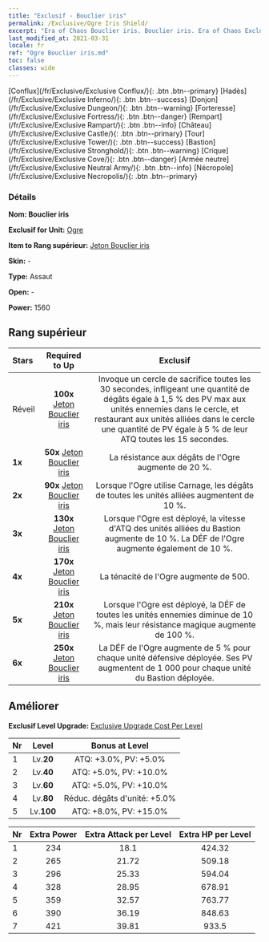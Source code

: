 ```yaml
---
title: "Exclusif - Bouclier iris"
permalink: /Exclusive/Ogre Iris Shield/
excerpt: "Era of Chaos Bouclier iris. Bouclier iris. Era of Chaos Exclusif Bouclier iris. Ogre Exclusif."
last_modified_at: 2021-03-31
locale: fr
ref: "Ogre Bouclier iris.md"
toc: false
classes: wide
---
```

 [Conflux](/fr/Exclusive/Exclusive Conflux/){: .btn .btn--primary} [Hadès](/fr/Exclusive/Exclusive Inferno/){: .btn .btn--success} [Donjon](/fr/Exclusive/Exclusive Dungeon/){: .btn .btn--warning} [Forteresse](/fr/Exclusive/Exclusive Fortress/){: .btn .btn--danger} [Rempart](/fr/Exclusive/Exclusive Rampart/){: .btn .btn--info} [Château](/fr/Exclusive/Exclusive Castle/){: .btn .btn--primary} [Tour](/fr/Exclusive/Exclusive Tower/){: .btn .btn--success} [Bastion](/fr/Exclusive/Exclusive Stronghold/){: .btn .btn--warning} [Crique](/fr/Exclusive/Exclusive Cove/){: .btn .btn--danger} [Armée neutre](/fr/Exclusive/Exclusive Neutral Army/){: .btn .btn--info} [Nécropole](/fr/Exclusive/Exclusive Necropolis/){: .btn .btn--primary} 

### Détails
 **Nom: Bouclier iris** 

 **Exclusif for Unit:** [Ogre](/fr/units/Ogre/) 

 **Item to Rang supérieur:** [Jeton Bouclier iris](/fr/Items/con_913/)

 **Skin:** -

 **Type:** Assaut

 **Open:** -

 **Power:** 1560

## Rang supérieur

  |     Stars    |  Required to Up | Exclusif |
  |:-------------|:---------------:|:---------------:|
  |  Réveil  | **100x** [Jeton Bouclier iris](/fr/Items/con_913/) | Invoque un cercle de sacrifice toutes les 30 secondes, infligeant une quantité de dégâts égale à 1,5 % des PV max aux unités ennemies dans le cercle, et restaurant aux unités alliées dans le cercle une quantité de PV égale à 5 % de leur ATQ toutes les 15 secondes. |
  | **1x** <i class="fas fa-star"/> | **50x** [Jeton Bouclier iris](/fr/Items/con_913/) | La résistance aux dégâts de l'Ogre augmente de 20 %. |
  | **2x** <i class="fas fa-star"/> | **90x** [Jeton Bouclier iris](/fr/Items/con_913/) | Lorsque l'Ogre utilise Carnage, les dégâts de toutes les unités alliées augmentent de 10 %. |
  | **3x** <i class="fas fa-star"/> | **130x** [Jeton Bouclier iris](/fr/Items/con_913/) | Lorsque l'Ogre est déployé, la vitesse d'ATQ des unités alliées du Bastion augmente de 10 %. La DÉF de l'Ogre augmente également de 10 %. |
  | **4x** <i class="fas fa-star"/> | **170x** [Jeton Bouclier iris](/fr/Items/con_913/) | La ténacité de l'Ogre augmente de 500. |
  | **5x** <i class="fas fa-star"/> | **210x** [Jeton Bouclier iris](/fr/Items/con_913/) | Lorsque l'Ogre est déployé, la DÉF de toutes les unités ennemies diminue de 10 %, mais leur résistance magique augmente de 100 %. |
  | **6x** <i class="fas fa-star"/> | **250x** [Jeton Bouclier iris](/fr/Items/con_913/) | La DÉF de l'Ogre augmente de 5 % pour chaque unité défensive déployée. Ses PV augmentent de 1 000 pour chaque unité du Bastion déployée. |


## Améliorer
 **Exclusif Level Upgrade:** [Exclusive Upgrade Cost Per Level](/Exclusive/ExclusiveUpgradeCostPerLevel/)

  |  Nr  |   Level  | Bonus at Level |
  |:-----|:--------:|:--------------:|
  | 1 | Lv.**20** | ATQ: +3.0%, PV: +5.0% |
  | 2 | Lv.**40** | ATQ: +5.0%, PV: +10.0% |
  | 3 | Lv.**60** | ATQ: +5.0%, PV: +10.0% |
  | 4 | Lv.**80** | Réduc. dégâts d'unité: +5.0% |
  | 5 | Lv.**100** | ATQ: +8.0%, PV: +15.0% |


  |  Nr  |  Extra Power | Extra Attack per Level | Extra HP per Level |
  |:-----|:--------:|:--------:|:--------:|
  | 1 | 234 | 18.1 | 424.32 |
  | 2 | 265 | 21.72 | 509.18 |
  | 3 | 296 | 25.33 | 594.04 |
  | 4 | 328 | 28.95 | 678.91 |
  | 5 | 359 | 32.57 | 763.77 |
  | 6 | 390 | 36.19 | 848.63 |
  | 7 | 421 | 39.81 | 933.5 |


